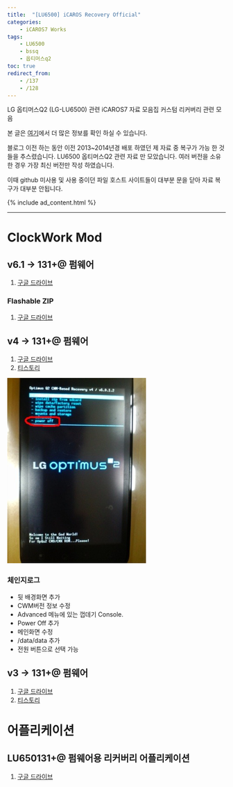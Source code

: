 ```yaml
---
title:  "[LU6500] iCAROS Recovery Official"
categories:
    - iCAROS7 Works
tags:
    - LU6500
    - bssq
    - 옵티머스q2
toc: true
redirect_from:
    - /137
    - /128
---
```

LG 옵티머스Q2 (LG-LU6500) 관련 iCAROS7 자료 모음집
커스텀 리커버리 관련 모음

본 글은 [여기](https://minnote.net/icaros7%20works/BSSQ-Download/)에서 더 많은 정보를 확인 하실 수 있습니다.

블로그 이전 하는 동안 이전 2013~2014년경 배포 하였던 제 자료 중 복구가 가능 한 것들을 추스렸습니다.
LU6500 옵티머스Q2 관련 자료 만 모았습니다. 여러 버전을 소유한 경우 가장 최신 버전만 작성 하였습니다.

이때 github 미사용 및 사용 중이던 파일 호스트 사이트들이 대부분 문을 닫아 자료 복구가 대부분 안됩니다.

{% include ad_content.html %}

<hr>

# ClockWork Mod
## v6.1 -> 131+@ 펌웨어
1. <a href="https://drive.google.com/file/d/1RV84EGR8agqPugUoTeSZFeRQBvQQzzAc/view?usp=sharing" target="_blank">구글 드라이브</a>

### Flashable ZIP
1. <a href="https://drive.google.com/file/d/10T1rhFvx8jsq7cZDGVytFDYnd1s9YsLh/view?usp=sharing" target="_blank">구글 드라이브</a>

## v4 -> 131+@ 펌웨어
1. <a href="https://drive.google.com/file/d/1fMLLxC2z2_qyMbG8PChwNtEC89wUGtzD/view?usp=sharing" target="_blank">구글 드라이브</a>
2. <a href="https://minnote.tistory.com/attachment/cfile10.uf@1508163950B45FC8115243.img" target="_blank">티스토리</a>

![](/assets/2021-01-23-LU6500-iCAROS-Recovery/1.jpg)

### 체인지로그
- 뒷 배경화면 추가
- CWM버전 정보 수정
- Advanced 메뉴에 있는 껍데기 Console.
- Power Off 추가
- 메인화면 수정
- /data/data 추가
- 전원 버튼으로 선택 가능

## v3 -> 131+@ 펌웨어
1. <a href="https://drive.google.com/file/d/1ziMPfZOEjsAaLBIT_mMvujepmrmOr4at/view?usp=sharing" target="_blank">구글 드라이브</a>
2. <a href="https://minnote.tistory.com/attachment/cfile1.uf@1916BB4C50936FDB04DFD7.img" target="_blank">티스토리</a>

# 어플리케이션
## LU650131+@ 펌웨어용 리커버리 어플리케이션
1. <a href="https://drive.google.com/file/d/1wDvrhdr64dWwpNdRZN74yVSuBeFCv-dV/view?usp=sharing" target="_blank">구글 드라이브</a>